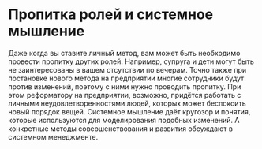 # Пропитка ролей и системное мышление

Даже когда вы ставите личный метод, вам может быть необходимо провести пропитку других ролей. Например, супруга и дети могут быть не заинтересованы в вашем отсутствии по вечерам. Точно также при постановке нового метода на предприятии многие сотрудники будут против изменений, поэтому с ними нужно проводить пропитку. При этом реформатору на предприятии, возможно, придётся работать с личными неудовлетворенностями людей, которых может беспокоить новый порядок вещей. Системное мышление даёт кругозор и понятия, которые используются для моделирования подобных изменений. А конкретные методы совершенствования и развития обсуждают в системном менеджменте.
